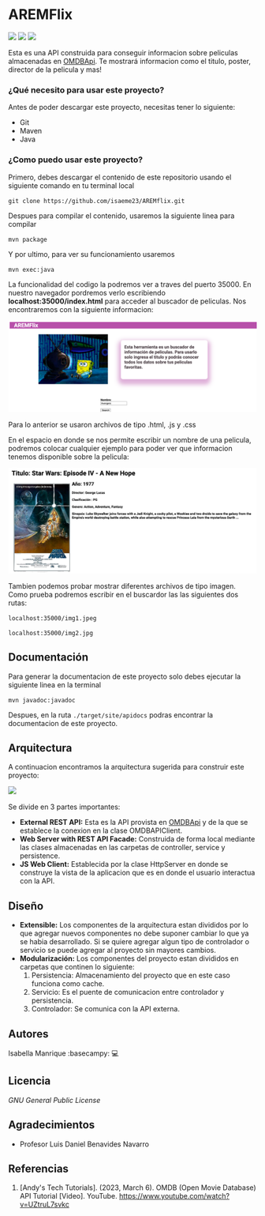 # AREMFlix
![](https://img.shields.io/badge/tested%20with-junit-green) ![](https://img.shields.io/badge/using-maven-lightblue
) ![](https://img.shields.io/badge/status-extensible-lightgreen
)

Esta es una API construida para conseguir informacion sobre peliculas almacenadas en [OMDBApi](https://www.omdbapi.com/).
Te mostrará informacion como el titulo, poster, director de la pelicula y mas!

### ¿Qué necesito para usar este proyecto?
Antes de poder descargar este proyecto, necesitas tener lo siguiente:

- Git
- Maven
- Java

### ¿Como puedo usar este proyecto?
Primero, debes descargar el contenido de este repositorio usando el siguiente comando en tu terminal local
``` 
git clone https://github.com/isaeme23/AREMflix.git
```
Despues para compilar el contenido, usaremos la siguiente linea para compilar
``` 
mvn package
``` 
Y por ultimo, para ver su funcionamiento usaremos
``` 
mvn exec:java
``` 
La funcionalidad del codigo la podremos ver a traves del puerto 35000. En nuestro navegador pordremos verlo escribiendo
**localhost:35000/index.html** para acceder al buscador de peliculas. Nos encontraremos con la siguiente informacion:

![](/img/img1.png)

Para lo anterior se usaron archivos de tipo .html, .js y .css

En el espacio en donde se nos permite escribir un nombre de una pelicula, podremos colocar cualquier ejemplo para poder
ver que informacion tenemos disponible sobre la pelicula:

![](/img/img2.png)

Tambien podemos probar mostrar diferentes archivos de tipo imagen. Como prueba podremos escribir en el buscardor las
las siguientes dos rutas:

``` 
localhost:35000/img1.jpeg
```

``` 
localhost:35000/img2.jpg
```

## Documentación
Para generar la documentacion de este proyecto solo debes ejecutar la siguiente linea en la terminal
``` 
mvn javadoc:javadoc
```
Despues, en la ruta ```./target/site/apidocs``` podras encontrar la documentacion de este proyecto.

## Arquitectura
A continuacion encontramos la arquitectura sugerida para construir este proyecto:

![](/img/arquitectura.png)

Se divide en 3 partes importantes:

- **External REST API:** Esta es la API provista en [OMDBApi](https://www.omdbapi.com/) y de la que se establece la
conexion en la clase OMDBAPIClient.
- **Web Server with REST API Facade:** Construida de forma local mediante las clases almacenadas en las carpetas de
controller, service y persistence.
- **JS Web Client:** Establecida por la clase HttpServer en donde se construye la vista de la aplicacion que es en donde
el usuario interactua con la API.

## Diseño
- **Extensible:** Los componentes de la arquitectura estan divididos por lo que agregar nuevos componentes no debe
suponer cambiar lo que ya se habia desarrollado. Si se quiere agregar algun tipo de controlador o servicio se puede agregar
al proyecto sin mayores cambios.
- **Modularización:** Los componentes del proyecto estan divididos en carpetas que continen lo siguiente:
  1. Persistencia: Almacenamiento del proyecto que en este caso funciona como cache.
  2. Servicio: Es el puente de comunicacion entre controlador y persistencia.
  3. Controlador: Se comunica con la API externa.


## Autores
Isabella Manrique :basecampy: :computer:

## Licencia
*GNU General Public License*

## Agradecimientos
- Profesor Luis Daniel Benavides Navarro

## Referencias

1. [Andy's Tech Tutorials]. (2023, March 6). OMDB (Open Movie Database) API Tutorial [Video]. YouTube. https://www.youtube.com/watch?v=UZtruL7svkc